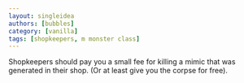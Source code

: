 ```yaml
---
layout: singleidea
authors: [bubbles]
category: [vanilla]
tags: [shopkeepers, m monster class]
---
```

Shopkeepers should pay you a small fee for killing a mimic that was generated in their shop. (Or at least give you the corpse for free).
